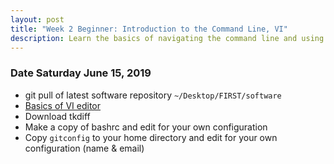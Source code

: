 ```yaml
---
layout: post
title: "Week 2 Beginner: Introduction to the Command Line, VI"
description: Learn the basics of navigating the command line and using VI
---
```


### Date Saturday June 15, 2019
* git pull of latest software repository `~/Desktop/FIRST/software`
* [Basics of VI editor](https://github.com/java-rnrr/software/wiki/VI-Editor-Training)
* Download tkdiff
* Make a copy of bashrc and edit for your own configuration
* Copy `gitconfig` to your home directory and edit for your own configuration (name & email)



